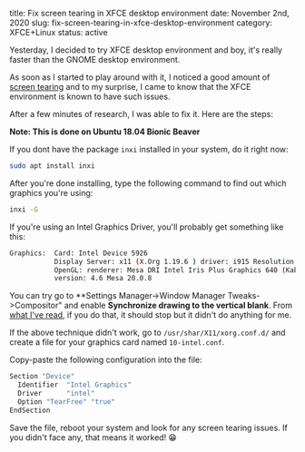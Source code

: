 title: Fix screen tearing in XFCE desktop environment
date: November 2nd, 2020
slug: fix-screen-tearing-in-xfce-desktop-environment
category: XFCE+Linux
status: active

Yesterday, I decided to try XFCE desktop environment and boy, it's really faster than the GNOME desktop environment.

As soon as I started to play around with it, I noticed a good amount of [screen tearing](https://en.wikipedia.org/wiki/Screen_tearing) and to my surprise, I came to know that the XFCE environment is known to have such issues.

After a few minutes of research, I was able to fix it. Here are the steps:

**Note: This is done on Ubuntu 18.04 Bionic Beaver**

If you dont have the package `inxi` installed in your system, do it right now:
```bash
sudo apt install inxi
```

After you're done installing, type the following command to find out which graphics you're using:
```bash
inxi -G
```

If you're using an Intel Graphics Driver, you'll probably get something like this:
```bash
Graphics:  Card: Intel Device 5926
           Display Server: x11 (X.Org 1.19.6 ) driver: i915 Resolution: 1920x1080@60.00hz
           OpenGL: renderer: Mesa DRI Intel Iris Plus Graphics 640 (Kaby Lake GT3e) (KBL GT3)
           version: 4.6 Mesa 20.0.8
```
You can try go to **Settings Manager->Window Manager Tweaks->Compositor" and enable **Synchronize drawing to the vertical blank**. From [what I've read](https://techstop.github.io/fix-screen-tearing-xfce/), if you do that, it should stop but it didn't do anything for me.

If the above technique didn't work, go to `/usr/shar/X11/xorg.conf.d/` and create a file for your graphics card named `10-intel.conf`.

Copy-paste the following configuration into the file:
```bash
Section "Device"
  Identifier  "Intel Graphics"
  Driver      "intel"
  Option "TearFree" "true"
EndSection
```

Save the file, reboot your system and look for any screen tearing issues. If you didn't face any, that means it worked! &#x1F601;
